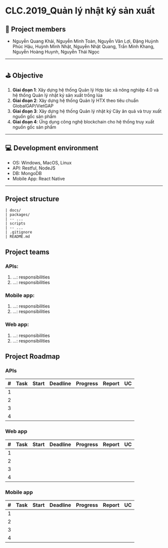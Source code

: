 # CLC.2019_Quản lý nhật ký sản xuất
## :two_men_holding_hands: Project members
- Nguyễn Quang Khải, Nguyễn Minh Toàn, Nguyễn Văn Lợi, Đặng Huỳnh Phúc Hậu, Huỳnh Minh Nhật, Nguyễn Nhật Quang, Trần Minh Khang, Nguyễn Hoàng Huynh, Nguyễn Thái Ngọc
-----
## :golf: Objective
1. **Giai đoạn 1**: Xây dựng hệ thống Quản lý Hợp tác xã nông nghiệp 4.0 và hệ thống Quản lý nhật ký sản xuất trồng lúa
2. **Giai đoạn 2**: Xây dựng hệ thống Quản lý HTX theo tiêu chuẩn GlobalGAP/VietGAP
3. **Giai đoạn 3**: Xây dựng hệ thống Quản lý nhật ký Cây ăn quả và truy xuất nguồn gốc sản phẩm
4. **Giai đoạn 4**: Ứng dụng công nghệ blockchain cho hệ thống truy xuất nguồn gốc sản phẩm 

-----
## :computer: Development environment
- OS: Windows, MacOS, Linux
- API: Restful, NodeJS
- DB: MongoDB
- Mobile App: React Native

-----
## Project structure
```
| docs/
| packages/
| -- ...
| scripts
| -- ...
| .gitignore
| README.md
```

## Project teams
### APIs:
1. ...: responsibilities
2. ...: responsibilities

### Mobile app:
1. ...: responsibilities
2. ...: responsibilities

### Web app:
1. ...: responsibilities
2. ...: responsibilities



## Project Roadmap

### APIs
| # 	|                    Task                   	| Start | Deadline 	| Progress 	| Report 	| UC     |
|:----:	|:-----------------------------------------	|:----:	|:---------:|:--------:	|:------:	|:------:|
|  1 	|                              |      	|          	|           |        	|        |
|  2 	|                              |      	|          	|           |        	|        |
|  3 	|                              |      	|          	|          	|        	|        |
|  4 	|                              |      	|          	|          	|        	|        |


### Web app
| # 	|                    Task                   	| Start | Deadline 	| Progress 	| Report 	| UC     |
|:----:	|:-----------------------------------------	|:----:	|:---------:|:--------:	|:------:	|:------:|
|  1 	|                              |      	|          	|           |        	|        |
|  2 	|                              |      	|          	|           |        	|        |
|  3 	|                              |      	|          	|          	|        	|        |
|  4 	|                              |      	|          	|          	|        	|        |


### Mobile app
| # 	|                    Task                   	| Start | Deadline 	| Progress 	| Report 	| UC     |
|:----:	|:-----------------------------------------	|:----:	|:---------:|:--------:	|:------:	|:------:|
|  1 	|                              |      	|          	|           |        	|        |
|  2 	|                              |      	|          	|           |        	|        |
|  3 	|                              |      	|          	|          	|        	|        |
|  4 	|                              |      	|          	|          	|        	|        |

